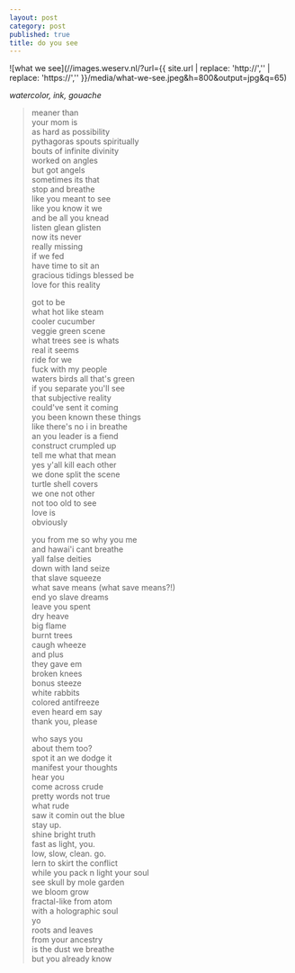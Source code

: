 ```yaml
---
layout: post
category: post
published: true
title: do you see
---
```

![what we see](//images.weserv.nl/?url={{ site.url | replace: 'http://','' | replace: 'https://','' }}/media/what-we-see.jpeg&h=800&output=jpg&q=65)
<!--more-->
<span class='date fr'>*watercolor, ink, gouache*</span><br>
  
  
  
>meaner than  
your mom is    
as hard as possibility   
pythagoras spouts spiritually  
bouts of infinite divinity  
worked on angles  
but got angels  
sometimes its that    
stop and breathe  
like you meant to see  
like you know it we  
and be all you knead   
listen glean glisten   
now its never  
really missing  
if we fed  
have time to sit an  
gracious tidings blessed be  
love for this reality  
>  
>got to be  
what hot like steam    
cooler cucumber  
veggie green scene   
what trees see is whats  
real it seems  
ride for we  
fuck with my people  
waters birds all that's green    
if you separate you'll see  
that subjective reality  
could've sent it coming  
you been known these things   
like there's no i in breathe  
an you leader is a fiend  
construct
crumpled up    
tell me what that mean  
yes y'all kill each other  
we done split the scene      
turtle shell covers  
we one not other  
not too old to see    
love is  
obviously  
>  
>you from me so why you me  
and hawai'i cant breathe  
yall false deities  
down with land seize  
that slave squeeze  
what save means (what save means?!)  
end yo slave dreams  
leave you spent  
dry heave  
big flame  
burnt trees    
caugh wheeze  
and plus   
they gave em  
broken knees  
bonus steeze  
white rabbits  
colored antifreeze  
even heard em say  
thank you, please  
>  
>who says you  
about them too?  
spot it an we dodge it  
manifest your thoughts    
hear you      
come across crude  
pretty words not true   
what rude  
saw it comin out the blue  
stay up.  
shine bright truth    
fast as light, you.  
low, slow, clean. go.  
lern to skirt the conflict  
while you pack n light your soul  
see skull by mole garden  
we bloom grow  
fractal-like from atom  
with a holographic soul  
yo  
roots and leaves  
from your ancestry  
is the dust we breathe  
but you already know  
